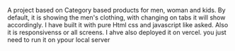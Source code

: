 A project based on Category based products for men, woman and kids. By default, it is showing the men's clothing, with changing on tabs it will show accordingly. I have built it with pure Html css and javascript like asked. Also it is responsivenss or all screens. I ahve also deployed it on vercel. you just need to run it on ypour local server
